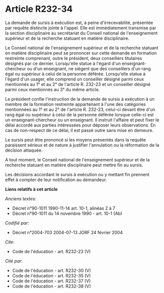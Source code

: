 # Article R232-34

La demande de sursis à exécution est, à peine d'irrecevabilité, présentée par requête distincte jointe à l'appel. Elle est
immédiatement transmise par la section disciplinaire au secrétariat du Conseil national de l'enseignement supérieur et de la
recherche statuant en matière disciplinaire. 

Le Conseil national de l'enseignement supérieur et de la recherche statuant en matière disciplinaire peut se prononcer sur
cette demande en formation restreinte comprenant, outre le président, deux conseillers titulaires désignés par ce dernier.
Lorsqu'elle statue à l'égard d'un enseignant-chercheur ou d'un enseignant, ne siègent que des conseillers d'un rang égal ou
supérieur à celui de la personne déférée. Lorsqu'elle statue à l'égard d'un usager, elle comprend un conseiller désigné parmi
ceux mentionnés au 1° et au 2° de l'article R. 232-23 et un conseiller désigné parmi ceux mentionnés au 3° du même article. 

Le président confie l'instruction de la demande de sursis à exécution à un membre de la formation restreinte appartenant à
l'une des catégories mentionnées au 1° et au 2° de l'article R. 232-23, celui-ci devant être d'un rang égal ou supérieur à
celui de la personne déférée lorsque celle-ci est un enseignant-chercheur ou un enseignant. Il instruit l'affaire et peut
fixer le délai accordé aux parties intéressées pour déposer leurs observations. En cas de non-respect de ce délai, il est
passé outre sans mise en demeure. 

Le sursis peut être prononcé si les moyens présentés dans la requête paraissent sérieux et de nature à justifier l'annulation
ou la réformation de la décision attaquée. 

A tout moment, le Conseil national de l'enseignement supérieur et de la recherche statuant en matière disciplinaire peut
mettre fin au sursis. 

Les décisions accordant le sursis à exécution ou y mettant fin prennent effet à compter de leur notification au demandeur.

**Liens relatifs à cet article**

_Anciens textes_:

  - Décret n°90-1011 1990-11-14 art. 10-1, alinéas 2 à 7
  - Décret n°90-1011 du 14 novembre 1990 - art. 10-1 (Ab)

_Codifié par_:

  - Décret n°2004-703 2004-07-13 JORF 24 février 2004

_Cite_:

  - Code de l'éducation - art. R232-23 (V)

_Cité par_:

  - Code de l'éducation - art. R232-30 (V)
  - Code de l'éducation - art. R232-35 (V)
  - Code de l'éducation - art. R232-37 (V)
  - Code de l'éducation - art. R232-38 (V)
